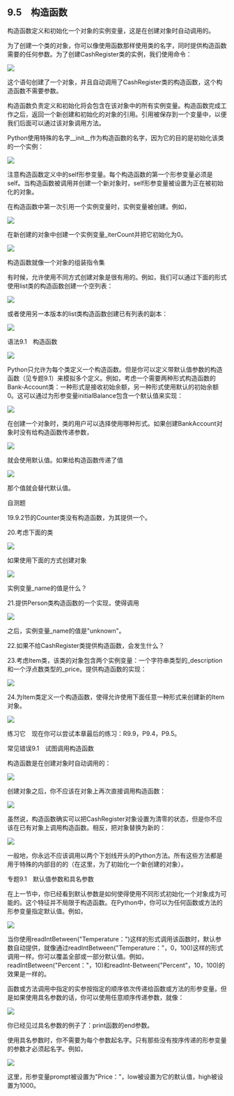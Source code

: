    

## 9.5　构造函数

构造函数定义和初始化一个对象的实例变量，这是在创建对象时自动调用的。

为了创建一个类的对象，你可以像使用函数那样使用类的名字，同时提供构造函数需要的任何参数。为了创建CashRegister类的实例，我们使用命令：

![](../Images/image07237.gif)

这个语句创建了一个对象，并且自动调用了CashRegister类的构造函数，这个构造函数不需要参数。

构造函数负责定义和初始化将会包含在该对象中的所有实例变量。构造函数完成工作之后，返回一个新创建和初始化的对象的引用。引用被保存到一个变量中，以便我们后面可以通过该对象调用方法。

Python使用特殊的名字__init__作为构造函数的名字，因为它的目的是初始化该类的一个实例：

![](../Images/image07238.gif)

注意构造函数定义中的self形参变量。每个构造函数的第一个形参变量必须是self。当构造函数被调用并创建一个新对象时，self形参变量被设置为正在被初始化的对象。

在构造函数中第一次引用一个实例变量时，实例变量被创建。例如，

![](../Images/image07239.gif)

在新创建的对象中创建一个实例变量_iterCount并把它初始化为0。

![](0-Assets/Epubook/程序员编程语言经典合集（计算机科学丛书5册套装），javapython编程语言含经典教材龙书《编译原理》%20(Bruce%20Eckel%20%20Alfred%20V.%20Aho%20%20Monica%20S.%20Lam%20etc.)%20(Z-Library)/images/image07240.jpeg)

构造函数就像一个对象的组装指令集

有时候，允许使用不同方式创建对象是很有用的。例如，我们可以通过下面的形式使用list类的构造函数创建一个空列表：

![](../Images/image07241.gif)

或者使用另一本版本的list类构造函数创建已有列表的副本：

![](../Images/image07242.gif)

语法9.1　构造函数

![](0-Assets/Epubook/程序员编程语言经典合集（计算机科学丛书5册套装），javapython编程语言含经典教材龙书《编译原理》%20(Bruce%20Eckel%20%20Alfred%20V.%20Aho%20%20Monica%20S.%20Lam%20etc.)%20(Z-Library)/images/image07243.jpeg)

Python只允许为每个类定义一个构造函数。但是你可以定义带默认值参数的构造函数（见专题9.1）来模拟多个定义。例如，考虑一个需要两种形式构造函数的Bank-Account类：一种形式是接收初始余额，另一种形式使用默认的初始余额0。这可以通过为形参变量initialBalance包含一个默认值来实现：

![](../Images/image07244.gif)

在创建一个对象时，类的用户可以选择使用哪种形式。如果创建BankAccount对象时没有给构造函数传递参数，

![](../Images/image07245.gif)

就会使用默认值。如果给构造函数传递了值

![](../Images/image07246.gif)

那个值就会替代默认值。

自测题

19.9.2节的Counter类没有构造函数，为其提供一个。

20.考虑下面的类

![](../Images/image07247.gif)

如果使用下面的方式创建对象

![](../Images/image07248.gif)

实例变量_name的值是什么？

21.提供Person类构造函数的一个实现，使得调用

![](../Images/image07249.gif)

之后，实例变量_name的值是"unknown"。

22.如果不给CashRegister类提供构造函数，会发生什么？

23.考虑Item类，该类的对象包含两个实例变量：一个字符串类型的_description和一个浮点数类型的_price。提供构造函数的实现：

![](../Images/image07250.gif)

24.为Item类定义一个构造函数，使得允许使用下面任意一种形式来创建新的Item对象。

![](../Images/image07251.gif)

练习它　现在你可以尝试本章最后的练习：R9.9，P9.4，P9.5。

常见错误9.1　试图调用构造函数

构造函数是在创建对象时自动调用的：

![](../Images/image07252.gif)

创建对象之后，你不应该在对象上再次直接调用构造函数：

![](0-Assets/Epubook/程序员编程语言经典合集（计算机科学丛书5册套装），javapython编程语言含经典教材龙书《编译原理》%20(Bruce%20Eckel%20%20Alfred%20V.%20Aho%20%20Monica%20S.%20Lam%20etc.)%20(Z-Library)/images/image07253.jpeg)

虽然说，构造函数确实可以把CashRegister对象设置为清零的状态，但是你不应该在已有对象上调用构造函数。相反，把对象替换为新的：

![](0-Assets/Epubook/程序员编程语言经典合集（计算机科学丛书5册套装），javapython编程语言含经典教材龙书《编译原理》%20(Bruce%20Eckel%20%20Alfred%20V.%20Aho%20%20Monica%20S.%20Lam%20etc.)%20(Z-Library)/images/image07254.jpeg)

一般地，你永远不应该调用以两个下划线开头的Python方法。所有这些方法都是用于特殊的内部目的的（在这里，为了初始化一个新创建的对象）。

专题9.1　默认值参数和具名参数

在上一节中，你已经看到默认参数是如何使得使用不同形式初始化一个对象成为可能的。这个特征并不局限于构造函数。在Python中，你可以为任何函数或方法的形参变量指定默认值。例如，

![](../Images/image07255.gif)

当你使用readIntBetween("Temperature：")这样的形式调用该函数时，默认参数自动提供，就像通过readIntBetween("Temperature："，0，100)这样的形式调用一样。你可以覆盖全部或一部分默认值。例如，readIntBetween("Percent："，10)和readInt-Between("Percent"，10，100)的效果是一样的。

函数或方法调用中指定的实参按指定的顺序依次传递给函数或方法的形参变量。但是如果使用具名参数的话，你可以使用任意顺序传递参数，就像：

![](../Images/image07256.gif)

你已经见过具名参数的例子了：print函数的end参数。

使用具名参数时，你不需要为每个参数起名字。只有那些没有按序传递的形参变量的参数才必须起名字。例如，

![](../Images/image07257.gif)

这里，形参变量prompt被设置为"Price："，low被设置为它的默认值，high被设置为1000。